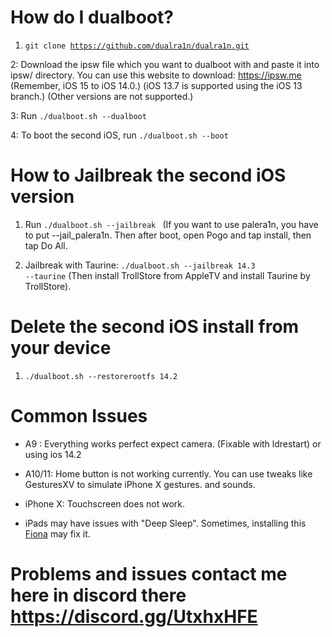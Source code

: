 # How do I dualboot?


1. <code>git clone https://github.com/dualra1n/dualra1n.git</code>

2: Download the ipsw file which you want to dualboot with and paste it into ipsw/ directory. You can use this website to download: https://ipsw.me (Remember, iOS 15 to iOS 14.0.) (iOS 13.7 is supported using the iOS 13 branch.) (Other versions are not supported.)


3: Run <code>./dualboot.sh --dualboot <version you want to dualboot with></code>

4: To boot the second iOS, run <code>./dualboot.sh --boot</code>


# How to Jailbreak the second iOS version  

1) Run <code>./dualboot.sh --jailbreak <version></code> (If you want to use palera1n, you have to put --jail_palera1n. Then after boot, open Pogo and tap install, then tap Do All.

2) Jailbreak with Taurine: <code>./dualboot.sh --jailbreak 14.3 --taurine</code> (Then install TrollStore from AppleTV and install Taurine by TrollStore).

# Delete the second iOS install from your device
1) <code>./dualboot.sh --restorerootfs 14.2</code>


# Common Issues

- A9 : Everything works perfect expect camera. (Fixable with ldrestart) or using ios 14.2


- A10/11: Home button is not working currently. You can use tweaks like GesturesXV to simulate iPhone X gestures. and sounds.


- iPhone X: Touchscreen does not work.

- iPads may have issues with "Deep Sleep". Sometimes, installing this [Fiona](https://www.ios-repo-updates.com/repository/julioverne-s-repo/package/com.julioverne.fiona/) may fix it.


# Problems and issues contact me here in discord there https://discord.gg/UtxhxHFE
